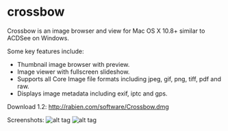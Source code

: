 crossbow
========

Crossbow is an image browser and view for Mac OS X 10.8+ similar to ACDSee on Windows. 
  
Some key features include:
* Thumbnail image browser with preview.
* Image viewer with fullscreen slideshow.
* Supports all Core Image file formats including jpeg, gif, png, tiff, pdf and raw.
* Displays image metadata including exif, iptc and gps.

Download 1.2:
http://rabien.com/software/Crossbow.dmg

Screenshots:
![alt tag](http://www.socalabs.com/screen1.png)
![alt tag](http://www.socalabs.com/screen2.png)


